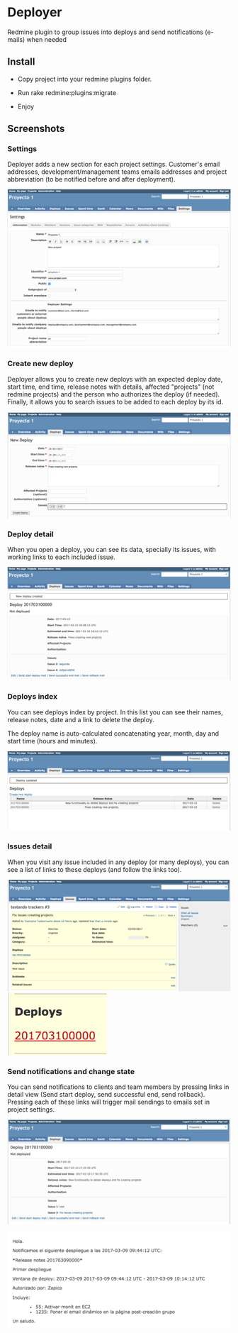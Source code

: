 # Deployer
Redmine plugin to group issues into deploys and send notifications (e-mails) when needed

## Install
* Copy project into your redmine plugins folder.

* Run rake redmine:plugins:migrate

* Enjoy

## Screenshots

### Settings

Deployer adds a new section for each project settings. Customer's email addresses, development/management teams emails addresses and project abbreviation (to be notified before and after deployment).

![Project Settings](screenshots/0.png)

### Create new deploy

Deployer allows you to create new deploys with an expected deploy date, start time, end time, release notes with details, affected "projects" (not redmine projects) and the person who authorizes the deploy (if needed). Finally, it allows you to search issues to be added to each deploy by its id.

![New Deploy](screenshots/1.png)

### Deploy detail

When you open a deploy, you can see its data, specially its issues, with working links to each included issue.

![New Deploy](screenshots/2.png)

### Deploys index

You can see deploys index by project. In this list you can see their names, release notes, date and a link to delete the deploy.

The deploy name is auto-calculated concatenating year, month, day and start time (hours and minutes).

![Deploys index](screenshots/3.png)

### Issues detail

When you visit any issue included in any deploy (or many deploys), you can see a list of links to these deploys (and follow the links too).

![Issue detail](screenshots/4.png)
![Link to deploys](screenshots/5.png)

### Send notifications and change state

You can send notifications to clients and team members by pressing links in detail view (Send start deploy, send successful end, send rollback). Pressing each of these links will trigger mail sendings to emails set in project settings.

![Send notifications](screenshots/6.png)

![Notifications](screenshots/7.png)

